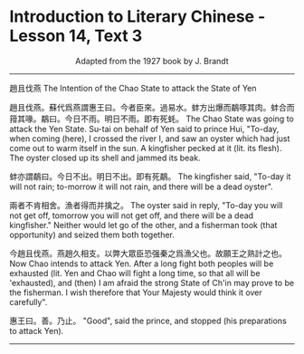 # Introduction to Literary Chinese - Lesson 14, Text 3

<center>Adapted from the 1927 book by J. Brandt</center>

---

趙且伐燕
The Intention of the Chao State to attack the State of Yen

趙且伐燕。蘇代爲燕謂惠王曰。今者臣來。過易水。蚌方出爆而鷸啄其肉。蚌合而箝其喙。鷸曰。今日不雨。明日不雨。即有死蚝。
The Chao State was going to attack the Yen State. Su-tai on behalf of Yen said to prince Hui, "To-day, when coming (here), I crossed the river I, and saw an oyster which had just come out to warm itself in the sun. A kingfisher pecked at it (lit. its flesh). The oyster closed up its shell and jammed its beak.

蚌亦謂鷸曰。今日不出。明日不出。即有死鷸。
The kingfisher said, "To-day it will not rain; to-morrow it will not rain, and there will be a dead oyster".

兩者不肯相舍。漁者得而并擒之。
The oyster said in reply, "To-day you will not get off, tomorrow you will not get off, and there will be a dead kingfisher." Neither would let go of the other, and a fisherman took (that opportunity) and seized them both together.

今趙且伐燕。燕趙久相支。以弊大眾臣恐强秦之爲漁父也。故願王之熟計之也。
Now Chao intends to attack Yen. After a long fight both peoples will be exhausted (lit. Yen and Chao will fight a long time, so that all will be 'exhausted), and (then) I am afraid the strong State of Ch'in may prove to be the fisherman. I wish therefore that Your Majesty would think it over carefully".

惠王曰。善。乃止。
"Good", said the prince, and stopped (his preparations to attack Yen).

---
